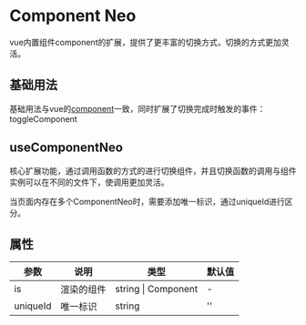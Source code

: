 # Component Neo

vue内置组件component的扩展，提供了更丰富的切换方式，切换的方式更加灵活。

## 基础用法

基础用法与vue的[component](https://cn.vuejs.org/api/built-in-special-elements.html#component)一致，同时扩展了切换完成时触发的事件：toggleComponent

<demo vue="components/component-neo/base.vue"/>

## useComponentNeo

核心扩展功能，通过调用函数的方式的进行切换组件，并且切换函数的调用与组件实例可以在不同的文件下，使调用更加灵活。

当页面内存在多个ComponentNeo时，需要添加唯一标识，通过uniqueId进行区分。

<demo vue="components/component-neo/use-hook.vue"/>

## 属性

| 参数           | 说明                 | 类型    | 默认值 |
| -------------- | -------------------- | ------- | ------ |
| is           | 渲染的组件             | string \| Component |  -  |
| uniqueId    | 唯一标识 | string  | ''     |
